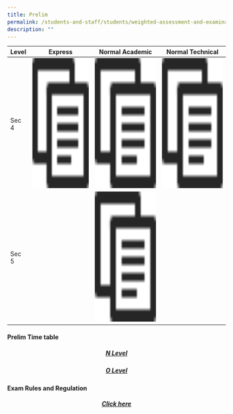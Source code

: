 ```yaml
---
title: Prelim
permalink: /students-and-staff/students/weighted-assessment-and-examination/prelim/
description: ""
---
```

<table>
<thead>
  <tr>
    <th>Level</th>
    <th>Express</th>
    <th>Normal Academic</th>
    <th>Normal Technical</th>
  </tr>
</thead>
<tbody>
  <tr>
    <td>Sec 4</td>
    <td><a href="/files/Prelim_2022_Topics_Collated%204E.pdf"><img src="/images/copy.png" width="400" height="300"></td>
    <td><a href="/files/Prelim_2022_Topics_Collated%204NA.pdf"><img src="/images/copy.png" width="400" height="300"></td>
    <td><a href="/files/Prelim_2022_Topics_Collated%204NT.pdf"><img src="/images/copy.png" width="400" height="300"></td>
  </tr>
  <tr>
    <td>Sec 5</td>
    <td></td>
    <td><a href="/files/Prelim_2022_Topics_Collated%205NA.pdf"><img src="/images/copy.png" width="400" height="300"></td>
    <td></td>
  </tr>
</tbody>
</table>

#### Prelim Time table

<h5 style="text-align:center;"><a href="/files/2022%20N-Level%20Prelim%20Timetable.pdf">N Level</a></h5>

<h5 style="text-align:center;"><a href="/files/2022%20O-Level%20Prelim%20Timetable_updated%2012%20Sep.pdf">O Level</a></h5>

#### Exam Rules and Regulation

<h5 style="text-align:center;"><a href="/files/Exam%20Rules%20and%20Regulations%20vetted.pdf">Click here</a></h5>